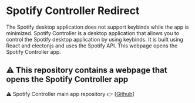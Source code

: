 # Spotify Controller Redirect
The Spotify desktop application does not support keybinds while the app is minimized. Spotify Controller is a desktop application that allows you to control the Spotify desktop application by using keybinds. It is built using React and electonjs and uses the Spotify API. This webpage opens the Spotify Controller app.

## ⚠️ This repository contains a webpage that opens the Spotify Controller app  
⚠️ Spotify Controller main app repository 👉 [[Github](https://github.com/vedantyadu/spotify-controller)]
